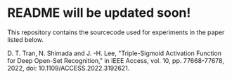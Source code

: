 # README will be updated soon!

This repository contains the sourcecode used for experiments in the paper listed below.

D. T. Tran, N. Shimada and J. -H. Lee, "Triple-Sigmoid Activation Function for Deep Open-Set Recognition," in IEEE Access, vol. 10, pp. 77668-77678, 2022, doi: 10.1109/ACCESS.2022.3192621.
